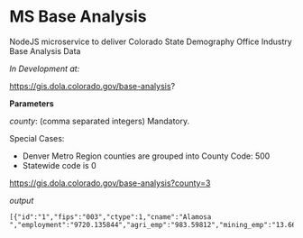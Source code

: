 # MS Base Analysis
NodeJS microservice to deliver Colorado State Demography Office Industry Base Analysis Data


*In Development at:* 

https://gis.dola.colorado.gov/base-analysis?

**Parameters**

*county*: (comma separated integers)  Mandatory.  

Special Cases:
 - Denver Metro Region counties are grouped into County Code: 500
 - Statewide code is 0

  
https://gis.dola.colorado.gov/base-analysis?county=3

*output*
```
[{"id":"1","fips":"003","ctype":1,"cname":"Alamosa ","employment":"9720.135844","agri_emp":"983.59812","mining_emp":"13.66601942","manuf_emp":"99.43993287","govt_emp":"1447.436666","regl_serv_emp":"1742.325088","ib_emp":"736.376685","tourism_emp":"825.112995","total_lrs_emp":"3872.180337","commuter_emp":"-441.8329698","other_hhd_emp":"316.735695","retiree_emp":"737.4488619","other_inc_emp":"188.940265","wrkr_lrs_emp":"3070.888485","total_basic_emp":"6649.247359","resorts_emp":"487.7985808","second_home_emp":"40.3343203","tour_serv_emp":"243.4402519","trans_emp":"53.53984204","ag_proc_emp":"27.26545455","ag_inputs_emp":"207.299012","ag_prod_emp":"603.939461","ag_proc_trade_emp":"145.0941925","natl_comm_emp":"1.5640625","natl_const_emp":"185.088875","natl_fire_emp":"22.40769044","natl_trade_emp":"270.0244805","natl_bus_emp":"6.969454876","natl_ed_emp":"1254.558897","direct_basic_emp":"5912.870674"}]
```
